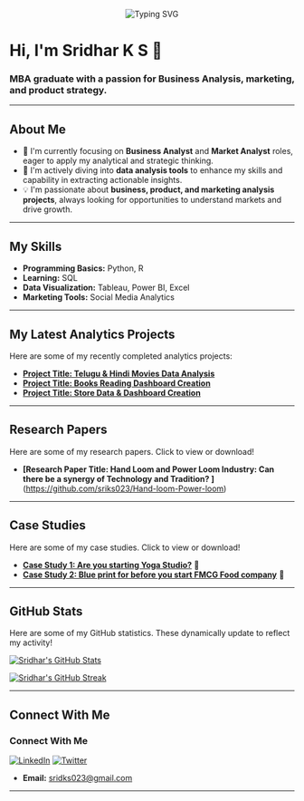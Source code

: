 <p align="center">
 <img src="https://readme-typing-svg.herokuapp.com?font=Fira+Code&weight=700&size=28&pause=1000&color=A7A9AC&center=true&vCenter=true&width=600&lines=Hi%2C+I'm+Sridhar;Computer+Application+Graduate;Masters+in+Business+Administration;Enthusiastic+about+Analytics;Understanding+Market+Psychology;Certified+Yoga+Tutor" alt="Typing SVG" />
</p>


# Hi, I'm Sridhar K S 👋


### MBA graduate with a passion for Business Analysis, marketing, and product strategy.


---


## About Me


-   🚀 I'm currently focusing on **Business Analyst** and **Market Analyst** roles, eager to apply my analytical and strategic thinking.
-   🌱 I'm actively diving into **data analysis tools** to enhance my skills and capability in extracting actionable insights.
-   💡 I'm passionate about **business, product, and marketing analysis projects**, always looking for opportunities to understand markets and drive growth.


---


## My Skills


-   **Programming Basics:** Python, R
-   **Learning:** SQL
-   **Data Visualization:** Tableau, Power BI, Excel
-   **Marketing Tools:** Social Media Analytics


---


## My Latest Analytics Projects

Here are some of my recently completed analytics projects:

* **[Project Title: Telugu & Hindi Movies Data Analysis](https://github.com/sriks023/Hindi-Telugu-Movie-Analysis)**
* **[Project Title: Books Reading Dashboard Creation](https://github.com/sriks023/Books-Dashboard-Udemy)**
* **[Project Title: Store Data & Dashboard Creation](https://github.com/sriks023/Store-Data-Dashboard)**
---
## Research Papers

Here are some of my research papers. Click to view or download!

* **[Research Paper Title: Hand Loom and Power Loom Industry: Can there be a synergy of Technology and Tradition? ]**(https://github.com/sriks023/Hand-loom-Power-loom) 
---

## Case Studies

Here are some of my case studies. Click to view or download!

* **[Case Study 1: Are you starting Yoga Studio?](https://github.com/sriks023/sriks023/blob/main/Yoga%20studio%20case%20study.pptm)** 📄
* **[Case Study 2: Blue print for before you start FMCG Food company](https://github.com/sriks023/sriks023/blob/main/Yoga%20Bar.pptx)** 📄
---


## GitHub Stats


Here are some of my GitHub statistics. These dynamically update to reflect my activity!


[![Sridhar's GitHub Stats](https://github-readme-stats.vercel.app/api?username=sriks023&show_icons=true&theme=dark&include_all_commits=true&count_private=true)](https://github.com/anuraghazra/github-readme-stats)


[![Sridhar's GitHub Streak](https://readme-streak-stats.herokuapp.com/?user=sriks023&theme=dark)](https://git.io/streak-stats)


---


## Connect With Me


### Connect With Me


[![LinkedIn](https://img.shields.io/badge/LinkedIn-0077B5?style=for-the-badge&logo=linkedin&logoColor=white)](https://www.linkedin.com/in/sriks023)
[![Twitter](https://img.shields.io/badge/Twitter-1DA1F2?style=for-the-badge&logo=twitter&logoColor=white)](https://twitter.com/sriks023)
-   **Email:** sridks023@gmail.com


---
